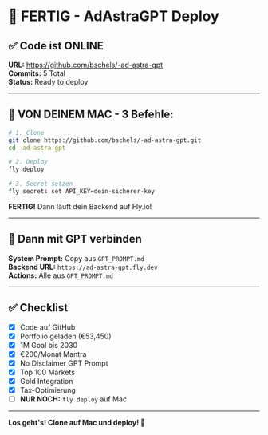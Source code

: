 # 🚀 FERTIG - AdAstraGPT Deploy

## ✅ Code ist ONLINE

**URL:** https://github.com/bschels/-ad-astra-gpt  
**Commits:** 5 Total  
**Status:** Ready to deploy

---

## 📱 VON DEINEM MAC - 3 Befehle:

```bash
# 1. Clone
git clone https://github.com/bschels/-ad-astra-gpt.git
cd -ad-astra-gpt

# 2. Deploy
fly deploy

# 3. Secret setzen
fly secrets set API_KEY=dein-sicherer-key
```

**FERTIG!** Dann läuft dein Backend auf Fly.io!

---

## 🔗 Dann mit GPT verbinden

**System Prompt:** Copy aus `GPT_PROMPT.md`  
**Backend URL:** `https://ad-astra-gpt.fly.dev`  
**Actions:** Alle aus `GPT_PROMPT.md`

---

## ✅ Checklist

- [x] Code auf GitHub
- [x] Portfolio geladen (€53,450)
- [x] 1M Goal bis 2030
- [x] €200/Monat Mantra
- [x] No Disclaimer GPT Prompt
- [x] Top 100 Markets
- [x] Gold Integration
- [x] Tax-Optimierung
- [ ] **NUR NOCH:** `fly deploy` auf Mac

---

**Los geht's! Clone auf Mac und deploy! 🚀**

